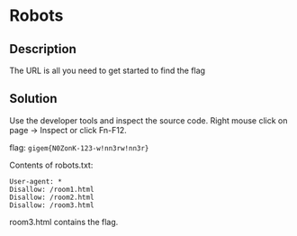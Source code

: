 # Robots

## Description

The URL is all you need to get started to find the flag

## Solution
Use the developer tools and inspect the source code. Right mouse click on page -> Inspect or click Fn-F12.

flag: `gigem{N0ZonK-123-w!nn3rw!nn3r}`

Contents of robots.txt:
```text
User-agent: *
Disallow: /room1.html
Disallow: /room2.html
Disallow: /room3.html
```
room3.html contains the flag.
